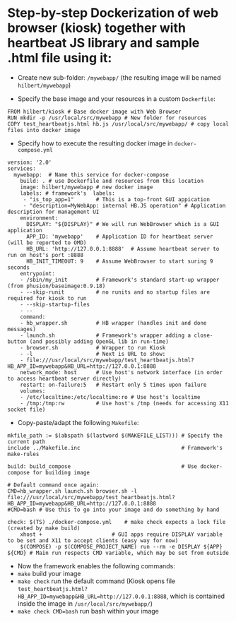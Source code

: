 # Step-by-step Dockerization of web browser (kiosk) together with heartbeat JS library and sample .html file using it: 

* Create new sub-folder: `/mywebapp/` (the resulting image will be named `hilbert/mywebapp`)

* Specify the base image and your resources in a custom `Dockerfile`:

```
FROM hilbert/kiosk # Base docker image with Web Browser
RUN mkdir -p /usr/local/src/mywebapp # New folder for resources
COPY test_heartbeatjs.html hb.js /usr/local/src/mywebapp/ # copy local files into docker image
```

* Specify how to execute the resulting docker image in `docker-compose.yml`

```
version: '2.0'
services:
  mywebapp:  # Name this service for docker-compose
    build: . # use Dockerfile and resources from this location
    image: hilbert/mywebapp # new docker image
    labels: # framework's  labels:
     - "is_top_app=1"       # This is a top-front GUI appication 
     - "description=MyWebApp: internal HB.JS operation" # Application description for management UI
    environment:
      DISPLAY: "${DISPLAY}" # We will run WebBrowser which is a GUI application
      APP_ID: 'mywebapp'    # Application ID for heartbeat server (will be reported to OMD)
      HB_URL: 'http://127.0.0.1:8888'  # Assume heartbeat server to run on host's port :8888
      HB_INIT_TIMEOUT: 9    # Assume WebBrowser to start suring 9 seconds
    entrypoint:             
    - /sbin/my_init         # Framework's standard start-up wrapper (from phusion/baseimage:0.9.18)
    - --skip-runit          # no runits and no startup files are required for kiosk to run
    - --skip-startup-files  
    - --
    command:
    - hb_wrapper.sh         # HB wrapper (handles init and done messages)
    - launch.sh             # Framework's wrapper adding a close-button (and possibly adding OpenGL lib in run-time)
    - browser.sh            # Wrapper to run Kiosk
    - -l                    # Next is URL to show:
    - file:///usr/local/src/mywebapp/test_heartbeatjs.html?HB_APP_ID=mywebapp&HB_URL=http://127.0.0.1:8888
    network_mode: host      # Use host's network interface (in order to access heartbeat server directly)
    restart: on-failure:5   # Restart only 5 times upon failure
    volumes:
    - /etc/localtime:/etc/localtime:ro # Use host's localtime
    - /tmp:/tmp:rw          # Use host's /tmp (needs for accessing X11 socket file)
```

* Copy-paste/adapt the following `Makefile`:

```
mkfile_path := $(abspath $(lastword $(MAKEFILE_LIST))) # Specify the current path
include ../Makefile.inc                                # Framework's make-rules

build: build_compose                                   # Use docker-compose for building image

# Default command once again:
CMD=hb_wrapper.sh launch.sh browser.sh -l file:///usr/local/src/mywebapp/test_heartbeatjs.html?HB_APP_ID=mywebapp&HB_URL=http://127.0.0.1:8888
#CMD=bash # Use this to go into your image and do something by hand

check: $(TS) ./docker-compose.yml    # make check expects a lock file (created by make build)
	xhost +                      # GUI apps require DISPLAY variable to be set and X11 to accept clients (easy way for now)
	$(COMPOSE) -p $(COMPOSE_PROJECT_NAME) run --rm -e DISPLAY ${APP} ${CMD} # Main run respects CMD variable, which may be set from outside
```

* Now the framework enables the following commands:
 * `make` build your image
 * `make check` run the default command (Kiosk opens file
`test_heartbeatjs.html?HB_APP_ID=mywebapp&HB_URL=http://127.0.0.1:8888`,
which is contained inside the image in `/usr/local/src/mywebapp/`)
 * `make check CMD=bash` run bash within your image
